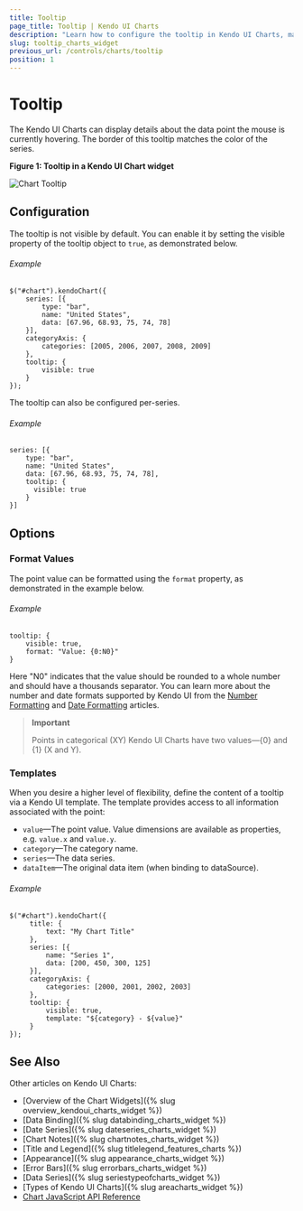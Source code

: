 ```yaml
---
title: Tooltip
page_title: Tooltip | Kendo UI Charts
description: "Learn how to configure the tooltip in Kendo UI Charts, make it visible, and set its properties depending on your preferences."
slug: tooltip_charts_widget
previous_url: /controls/charts/tooltip
position: 1
---
```


# Tooltip

The Kendo UI Charts can display details about the data point the mouse is currently hovering. The border of this tooltip matches the color of the series.

**Figure 1: Tooltip in a Kendo UI Chart widget**

![Chart Tooltip](../chart-tooltip.png)

## Configuration

The tooltip is not visible by default. You can enable it by setting the visible property of the tooltip object to `true`, as demonstrated below.

###### Example

    $("#chart").kendoChart({
        series: [{
            type: "bar",
            name: "United States",
            data: [67.96, 68.93, 75, 74, 78]
        }],
        categoryAxis: {
            categories: [2005, 2006, 2007, 2008, 2009]
        },
        tooltip: {
            visible: true
        }
    });

The tooltip can also be configured per-series.

###### Example

    series: [{
        type: "bar",
        name: "United States",
        data: [67.96, 68.93, 75, 74, 78],
        tooltip: {
          visible: true
        }
    }]

## Options

### Format Values

The point value can be formatted using the `format` property, as demonstrated in the example below.

###### Example

    tooltip: {
        visible: true,
        format: "Value: {0:N0}"
    }

Here "N0" indicates that the value should be rounded to a whole number and should have a thousands separator. You can learn more about the number and date formats supported by Kendo UI from the [Number Formatting](/framework/globalization/numberformatting) and [Date Formatting](/framework/globalization/dateformatting) articles.

> **Important**
>
> Points in categorical (XY) Kendo UI Charts have two values&mdash;{0} and {1} (X and Y).

### Templates

When you desire a higher level of flexibility, define the content of a tooltip via a Kendo UI template. The template provides access to all information associated with the point:

*   `value`&mdash;The point value. Value dimensions are available as properties, e.g. `value.x` and `value.y`.
*   `category`&mdash;The category name.
*   `series`&mdash;The data series.
*   `dataItem`&mdash;The original data item (when binding to dataSource).

###### Example

    $("#chart").kendoChart({
         title: {
             text: "My Chart Title"
         },
         series: [{
             name: "Series 1",
             data: [200, 450, 300, 125]
         }],
         categoryAxis: {
             categories: [2000, 2001, 2002, 2003]
         },
         tooltip: {
             visible: true,
             template: "${category} - ${value}"
         }
    });

## See Also

Other articles on Kendo UI Charts:

* [Overview of the Chart Widgets]({% slug overview_kendoui_charts_widget %})
* [Data Binding]({% slug databinding_charts_widget %})
* [Date Series]({% slug dateseries_charts_widget %})
* [Chart Notes]({% slug chartnotes_charts_widget %})
* [Title and Legend]({% slug titlelegend_features_charts %})
* [Appearance]({% slug appearance_charts_widget %})
* [Error Bars]({% slug errorbars_charts_widget %})
* [Data Series]({% slug seriestypeofcharts_widget %})
* [Types of Kendo UI Charts]({% slug areacharts_widget %})
* [Chart JavaScript API Reference](/api/javascript/dataviz/ui/chart)
